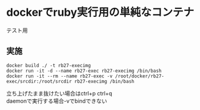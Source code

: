 # dockerでruby実行用の単純なコンテナ
テスト用

## 実施

```
docker build ./ -t rb27-execimg
docker run -it -d --name rb27-exec rb27-execimg /bin/bash
docker run -it --rm --name rb27-exec -v /root/docker/rb27-exec/srcdir:/root/srcdir rb27-execimg /bin/bash
```
立ち上げたまま抜けたい場合はctrl+p ctrl+q  
daemonで実行する場合-vでbindできない  
  
